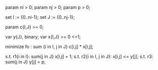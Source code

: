 param ni > 0;
param nj > 0;
param p > 0;

set I := {0..ni-1};
set J := {0..nj-1};

param c{I,J} >= 0;

var y{J}, binary;
var x{I,J} >= 0 <=1;

minimize fo : sum {i in I, j in J} c[i,j] * x[i,j];

s.t. r1{i in I}: sum{j in J} x[i,j] = 1;
s.t. r2{i in I, j in J}: x[i,j] <= y[j];
s.t. r3: sum{j in J} y[j] = p;